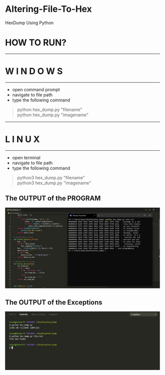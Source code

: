 # Altering-File-To-Hex
HexDump Using Python

# HOW TO RUN?
-----------------------------------
#       W I N D O W S
-----------------------------------
- open command prompt
- navigate to  file path
- type the following command
>python hex_dump.py "filename" <br/>
>python hex_dump.py "imagename" <br/>
-----------------------------------
#         L I N U X
-----------------------------------
- open terminal
- navigate to file path
- type the following command
>python3 hex_dump.py "filename" <br/>
>python3 hex_dump.py "imagename" <br/>


## The OUTPUT of the PROGRAM

![Screenshot](./Output.JPG)

## The OUTPUT of the Exceptions

![Screenshot](./Exception.JPG)
